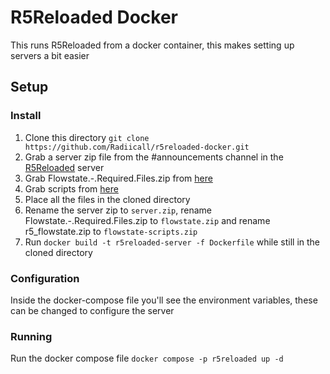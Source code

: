 # R5Reloaded Docker
This runs R5Reloaded from a docker container, this makes setting up servers a bit easier

## Setup

### Install

1. Clone this directory `git clone https://github.com/Radiicall/r5reloaded-docker.git`
2. Grab a server zip file from the #announcements channel in the <a href="https://discord.gg/r5reloaded">R5Reloaded</a> server
3. Grab Flowstate.-.Required.Files.zip from <a href="https://github.com/ColombianGuy/r5_flowstate/releases/latest">here</a>
4. Grab scripts from <a href="https://github.com/ColombianGuy/r5_flowstate/archive/refs/heads/r5_flowstate.zip">here</a>
5. Place all the files in the cloned directory
6. Rename the server zip to `server.zip`, rename Flowstate.-.Required.Files.zip to `flowstate.zip` and rename r5_flowstate.zip to `flowstate-scripts.zip`
7. Run `docker build -t r5reloaded-server -f Dockerfile` while still in the cloned directory

### Configuration

Inside the docker-compose file you'll see the environment variables, these can be changed to configure the server

### Running

Run the docker compose file `docker compose -p r5reloaded up -d`
